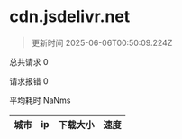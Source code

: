 
  # cdn.jsdelivr.net

  > 更新时间 2025-06-06T00:50:09.224Z
  
  总共请求 0

  请求报错 0

  平均耗时 NaNms

|城市|ip|下载大小|速度|
|-----|----------|---|---|

  